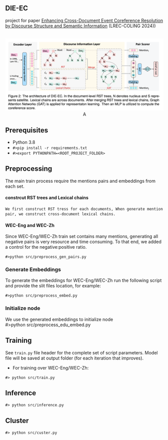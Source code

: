 
## DIE-EC
project for paper [Enhancing Cross-Document Event Coreference Resolution by Discourse Structure and Semantic Information](https://aclanthology.org/2024.lrec-main.523/) (LREC-COLING 2024))
<p align="center">
    <br>
    <img src="./coling2024.png" width="800"/>
    <br>A
</p>

## Prerequisites
- Python 3.8 
- `#>pip install -r requirements.txt`
- `#>export PYTHONPATH=<ROOT_PROJECT_FOLDER>`

## Preprocessing
The main train process require the mentions pairs and embeddings from each set.<br/>

#### constrcut RST trees and Lexical chains
    We first construct RST tress for each documents, When generate mention pair, we construct cross-document lexical chains.
#### WEC-Eng and WEC-Zh
Since WEC-Eng/WEC-Zh train set contains many mentions, generating all negative pairs is very resource and time consuming.
To that end, we added a control for the negative:positive ratio.<br/> 
 ```
#>python src/preprocess_gen_pairs.py
```

### Generate Embeddings
To generate the embeddings for WEC-Eng/WEC-Zh run the following script and provide the slit files location, for example:<br/>
```
#>python src/preprocess_embed.py 
```

### Initialize node
We use the generated embeddings to initialize node<br/>
#>python src/preprocess_edu_embed.py 

## Training
See `train.py` file header for the complete set of script parameters.
Model file will be saved at output folder (for each iteration that improves).

- For training over WEC-Eng/WEC-Zh:<br/>
```
#> python src/train.py
```
## Inference
```
#> python src/inference.py
```

## Cluster
```
#> python src/custer.py
```
